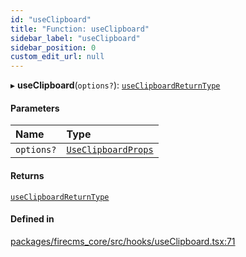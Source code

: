 ```yaml
---
id: "useClipboard"
title: "Function: useClipboard"
sidebar_label: "useClipboard"
sidebar_position: 0
custom_edit_url: null
---
```


▸ **useClipboard**(`options?`): [`useClipboardReturnType`](../interfaces/useClipboardReturnType.md)

#### Parameters

| Name | Type |
| :------ | :------ |
| `options?` | [`UseClipboardProps`](../interfaces/UseClipboardProps.md) |

#### Returns

[`useClipboardReturnType`](../interfaces/useClipboardReturnType.md)

#### Defined in

[packages/firecms_core/src/hooks/useClipboard.tsx:71](https://github.com/FireCMSco/firecms/blob/d45f3739/packages/firecms_core/src/hooks/useClipboard.tsx#L71)
